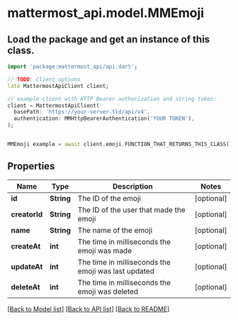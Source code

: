 # mattermost_api.model.MMEmoji

## Load the package and get an instance of this class.
```dart
import 'package:mattermost_api/api.dart';

// TODO: Client options
late MattermostApiClient client;

// example client with HTTP Bearer authorization and string token:
client = MattermostApiClient(
  basePath: 'https://your-server.tld/api/v4',
  authentication: MMHttpBearerAuthentication('YOUR TOKEN'),
);


MMEmoji example = await client.emoji.FUNCTION_THAT_RETURNS_THIS_CLASS();

```

## Properties
Name | Type | Description | Notes
------------ | ------------- | ------------- | -------------
**id** | **String** | The ID of the emoji | [optional] 
**creatorId** | **String** | The ID of the user that made the emoji | [optional] 
**name** | **String** | The name of the emoji | [optional] 
**createAt** | **int** | The time in milliseconds the emoji was made | [optional] 
**updateAt** | **int** | The time in milliseconds the emoji was last updated | [optional] 
**deleteAt** | **int** | The time in milliseconds the emoji was deleted | [optional] 

[[Back to Model list]](../GENERATED_README.md#documentation-for-models) [[Back to API list]](../GENERATED_README.md#documentation-for-api-endpoints) [[Back to README]](../GENERATED_README.md)


